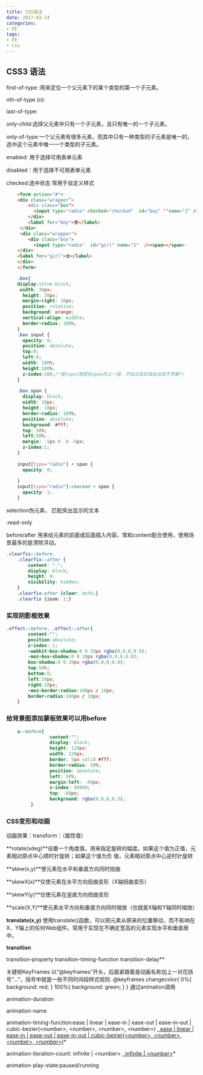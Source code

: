 ```yaml
---
title: CSS语法
date: 2017-03-14
categories: 
- FE
tags:
- FE
- css
---
```


## CSS3 语法

first-of-type :用来定位一个父元素下的某个类型的第一个子元素。

nth-of-type (n):

last-of-type:

only-child:选择父元素中只有一个子元素，且只有唯一的一个子元素。

only-of-type:一个父元素有很多元素，而其中只有一种类型的子元素是唯一的，选中这个元素中唯一一个类型的子元素。

enabled: 用于选择可用表单元素

disabled：用于选择不可用表单元素

checked:选中状态 常用于自定义样式


```	html
	<form action="#">
	<div class="wrapper”>
		<div class="box">
		  <input type="radio" checked="checked"  id="boy" ''name="1" /><span></span>
		</div>
		<label for="boy">男</label>
	 </div>  
	 <div class="wrapper">
		<div class="box">
		  <input type="radio"  id="girl" name="1"  /><span></span>
	</div>
	<label for="girl">女</label>
	</div>
	</form>
```


```css
	.box{
	display:inlne-block;
	 width: 30px;
	  height: 30px;
	  margin-right: 10px;
	  position: relative;
	  background: orange;
	  vertical-align: middle;
	  border-radius: 100%;
	}
	.box input {
	  opacity: 0;
	  position: absolute;
	  top:0;
	  left:0;
	  width: 100%;
	  height:100%;
	  z-index:100;/*使input按钮在span的上一层，不加点击区域会出现不灵敏*/
	}
	
	.box span { 
	  display: block;
	  width: 10px;
	  height: 10px;
	  border-radius: 100%;
	  position: absolute;
	  background: #fff;
	  top: 50%;
	  left:50%;
	  margin: -5px 0  0 -5px;
	  z-index:1;
	}
	
	input[type="radio"] + span {
	  opacity: 0;
	
	}
	input[type="radio"]:checked + span {
	  opacity: 1;
	}
```

selection伪元素， 匹配突出显示的文本

:read-only 

before/after 用来给元素的前面或后面插入内容，常和content配合使用，使用场景最多的是清除浮动。
	

```css
.clearfix::before,
	.clearfix::after {
	    content: ".";
	    display: block;
	    height: 0;
	    visibility: hidden;
	}
	.clearfix:after {clear: both;}
	.clearfix {zoom: 1;}
```


### 实现阴影框效果
	
```css
.effect::before, .effect::after{
	    content:"";
	    position:absolute;
	    z-index:-1;
	    -webkit-box-shadow:0 0 20px rgba(0,0,0,0.8);
	    -moz-box-shadow:0 0 20px rgba(0,0,0,0.8);
	    box-shadow:0 0 20px rgba(0,0,0,0.8);
	    top:50%;
	    bottom:0;
	    left:10px;
	    right:10px;
	    -moz-border-radius:100px / 10px;
	    border-radius:100px / 10px;
	}
```

### 给背景图添加蒙板效果可以用before

```css
	a::before{
	            content:"";
	            display: block;
	            height: 120px;
	            width: 120px;
	            border: 5px solid #fff;
	            border-radius: 50%;
	            position: absolute;
	            left: 50%;
	            margin-left: -60px;
	            z-index: 99999;
	            top: -80px;
	            background: rgba(0,0,0,0.3);
	     }
```

### CSS变形和动画

动画效果：transform：（属性值）

**rotate(xdeg)**设置一个角度值，用来指定旋转的幅度。如果这个值为正值，元素相对原点中心顺时针旋转；如果这个值为负
值，元素相对原点中心逆时针旋转

**skew(x,y)**使元素在水平和垂直方向同时扭曲

**skewX(x)**仅使元素在水平方向扭曲变形（X轴扭曲变形）

**skewY(y)**仅使元素在竖直方向扭曲变形

**scale(X,Y)**使元素水平方向和垂直方向同时缩放（也就是X轴和Y轴同时缩放）

**translate(x,y)** 使用translate()函数，可以把元素从原来的位置移动，而不影响在X、Y轴上的任何Web组件。常用于实现在不确定宽高的元素实现水平和垂直居中。

**transition**

transition-property
transition-timing-function
transition-delay**

关键帧KeyFrames
以“@keyframes”开头，后面紧跟着是动画名称加上一对花括号“…”，括号中就是一些不同时间段样式规则.
	@keyframes changecolor{
	  0%{
	   background: red;
	  }
	  100%{
	    background: green;
	  }
	}
通过animation调用

animation-duration

animation-name

animation-timing-function:ease | linear | ease-in | ease-out | ease-in-out | cubic-bezier(\<number\>, \<number\>, \<number\>, \<number\>) [, ease | linear | ease-in | ease-out | ease-in-out | cubic-bezier(\<number\>, \<number\>, \<number\>, \<number\>)](#)*

animation-iteration-count: infinite | \<number\> [, infinite | \<number\>](#)*

animation-play-state:paused/running

